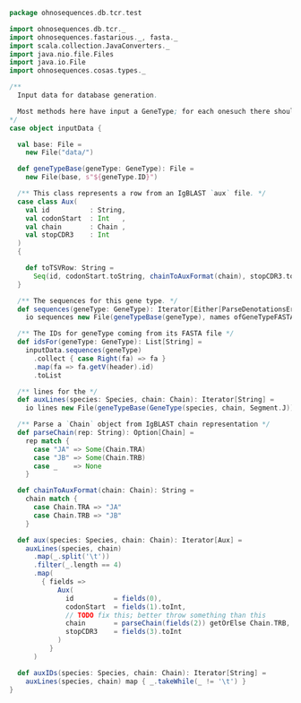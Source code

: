 
```scala
package ohnosequences.db.tcr.test

import ohnosequences.db.tcr._
import ohnosequences.fastarious._, fasta._
import scala.collection.JavaConverters._
import java.nio.file.Files
import java.io.File
import ohnosequences.cosas.types._

/**
  Input data for database generation.

  Most methods here have input a GeneType; for each onesuch there should be a FASTA file, containing all the gene sequences for it. The other part of the input are IgBLAST `aux` files; there should be one per `(species, chain)` pair.
*/
case object inputData {

  val base: File =
    new File("data/")

  def geneTypeBase(geneType: GeneType): File =
    new File(base, s"${geneType.ID}")

  /** This class represents a row from an IgBLAST `aux` file. */
  case class Aux(
    val id          : String,
    val codonStart  : Int   ,
    val chain       : Chain ,
    val stopCDR3    : Int
  )
  {

    def toTSVRow: String =
      Seq(id, codonStart.toString, chainToAuxFormat(chain), stopCDR3.toString).mkString("\t")
  }

  /** The sequences for this gene type. */
  def sequences(geneType: GeneType): Iterator[Either[ParseDenotationsError, FASTA.Value]] =
    io sequences new File(geneTypeBase(geneType), names ofGeneTypeFASTA geneType)

  /** The IDs for geneType coming from its FASTA file */
  def idsFor(geneType: GeneType): List[String] =
    inputData.sequences(geneType)
      .collect { case Right(fa) => fa }
      .map(fa => fa.getV(header).id)
      .toList

  /** lines for the */
  def auxLines(species: Species, chain: Chain): Iterator[String] =
    io lines new File(geneTypeBase(GeneType(species, chain, Segment.J)), names.ofAux(species, chain))

  /** Parse a `Chain` object from IgBLAST chain representation */
  def parseChain(rep: String): Option[Chain] =
    rep match {
      case "JA" => Some(Chain.TRA)
      case "JB" => Some(Chain.TRB)
      case _    => None
    }

  def chainToAuxFormat(chain: Chain): String =
    chain match {
      case Chain.TRA => "JA"
      case Chain.TRB => "JB"
    }

  def aux(species: Species, chain: Chain): Iterator[Aux] =
    auxLines(species, chain)
      .map(_.split('\t'))
      .filter(_.length == 4)
      .map(
        { fields =>
            Aux(
              id          = fields(0),
              codonStart  = fields(1).toInt,
              // TODO fix this; better throw something than this
              chain       = parseChain(fields(2)) getOrElse Chain.TRB,
              stopCDR3    = fields(3).toInt
            )
          }
      )

  def auxIDs(species: Species, chain: Chain): Iterator[String] =
    auxLines(species, chain) map { _.takeWhile(_ != '\t') }
}

```




[test/scala/humanTRA.scala]: humanTRA.scala.md
[test/scala/outputData.scala]: outputData.scala.md
[test/scala/genericTests.scala]: genericTests.scala.md
[test/scala/inputData.scala]: inputData.scala.md
[test/scala/io.scala]: io.scala.md
[test/scala/humanTRB.scala]: humanTRB.scala.md
[main/scala/package.scala]: ../../main/scala/package.scala.md
[main/scala/model.scala]: ../../main/scala/model.scala.md
[main/scala/names.scala]: ../../main/scala/names.scala.md
[main/scala/data.scala]: ../../main/scala/data.scala.md